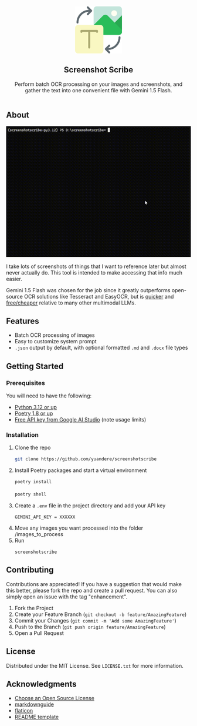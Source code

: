 <!-- PROJECT LOGO -->
<br />
<div align="center">
  <a href="https://github.com/yuandere/screenshotscribe">
    <img src="assets/logo.png" alt="Logo" width="128" height="128">
  </a>

  <h2 align="center">Screenshot Scribe</h2>

  <p align="center">
    Perform batch OCR processing on your images and screenshots, and gather the text into one convenient file with Gemini 1.5 Flash.
    <br />
    <br />
  </p>
</div>

<!-- ABOUT -->

## About

<div align="center">
  <a href="https://github.com/yuandere/screenshotscribe">
    <img src="assets/demo2.gif" alt="Logo" width="550" height="356">
  </a>
</div>

I take lots of screenshots of things that I want to reference later but almost never actually do. This tool is intended to make accessing that info much easier.

Gemini 1.5 Flash was chosen for the job since it greatly outperforms open-source OCR solutions like Tesseract and EasyOCR, but is [quicker](https://arxiv.org/abs/2403.05530) and [free/cheaper](https://llmpricecheck.com/) relative to many other multimodal LLMs.

<!-- FEATURES -->

## Features

- Batch OCR processing of images
- Easy to customize system prompt
- `.json` output by default, with optional formatted `.md` and `.docx` file types

<!-- GETTING STARTED -->

## Getting Started

### Prerequisites

You will need to have the following:

- [Python 3.12 or up](https://www.python.org/)
- [Poetry 1.8 or up](https://python-poetry.org/)
- [Free API key from Google AI Studio](https://aistudio.google.com/) \(note usage limits\)

### Installation

1. Clone the repo
   ```sh
   git clone https://github.com/yuandere/screenshotscribe
   ```
2. Install Poetry packages and start a virtual environment
   ```sh
   poetry install

   poetry shell
   ```
3. Create a `.env` file in the project directory and add your API key
   ```
   GEMINI_API_KEY = XXXXXX
   ```
4. Move any images you want processed into the folder /images_to_process
5. Run 
   ```
   screenshotscribe
   ```


<!-- CONTRIBUTING -->

## Contributing

Contributions are appreciated! If you have a suggestion that would make this better, please fork the repo and create a pull request. You can also simply open an issue with the tag "enhancement".

1. Fork the Project
2. Create your Feature Branch (`git checkout -b feature/AmazingFeature`)
3. Commit your Changes (`git commit -m 'Add some AmazingFeature'`)
4. Push to the Branch (`git push origin feature/AmazingFeature`)
5. Open a Pull Request

## License

Distributed under the MIT License. See `LICENSE.txt` for more information.

<!-- ACKNOWLEDGMENTS -->

## Acknowledgments


- [Choose an Open Source License](https://choosealicense.com)
- [markdownguide](https://www.markdownguide.org/cheat-sheet/)
- [flaticon](https://www.flaticon.com/free-icon/generative-image_16649299)
- [README template](https://github.com/othneildrew/Best-README-Template)
